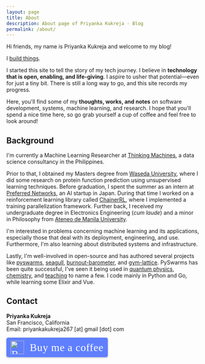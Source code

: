 ```yaml
---
layout: page
title: About
description: About page of Priyanka Kukreja - Blog
permalink: /about/
---
```


Hi friends, my name is Priyanka Kukreja and welcome to my blog!

I [build things](https://github.com/priyankakukreja267).

I started this site to tell the story of my tech journey. I believe in
**technology that is open, enabling, and life-giving**. I aspire to usher that
potential&mdash;even for just a tiny bit.  There is still a long way to go, and
this site records my progress.

Here, you'll find some of my **thoughts, works, and notes** on software
development, systems, machine learning, and research. I hope that
you'll spend a nice time here, so go grab yourself a cup of coffee and feel
free to look around!

## Background

I'm currently a Machine Learning Researcher at [Thinking
Machines](https://thinkingmachin.es/), a data science consultancy in the
Philippines.

Prior to that, I obtained my Masters degree from [Waseda
University](https://www.waseda.jp/top/en), where I did some research on protein
function prediction using unsupervised learning techniques. Before graduation,
I spent the summer as an intern at [Preferred
Networks](https://www.preferred-networks.jp/en/), an AI startup in Japan.
During that time I worked on a reinforcement learning library called
[ChainerRL](https://github.com/chainer/chainerrl), where I implemented a
training parallelization framework.  Further back, I received my undergraduate
degree in Electronics Engineering (*cum laude*) and a minor in Philosophy from
[Ateneo de Manila University](https://www.ateneo.edu).

I'm interested in problems concerning machine learning and its applications,
especially those that deal with its deployment, engineering, and use.
Furthermore, I'm also learning about distributed systems and infrastructure.

Lastly, I'm well-involved in open-source and has authored several projects like
[pyswarms](https://github.com/ljvmiranda921/pyswarms),
[seagull](https://github.com/ljvmiranda921/seagull),
[burnout-barometer](https://github.com/ljvmiranda921/burnout-barometer), and
[gym-lattice](https://github.com/ljvmiranda921/gym-lattice). PySwarms has been
quite successful, I've seen it being used in [quantum
physics](https://arxiv.org/abs/1801.07686),
[chemistry](https://pubs.acs.org/doi/abs/10.1021/acscentsci.8b00307), and
[teaching](http://gousios.org/courses/algo-ds/book/string-distance.html#sop-example-using-pyswarms)
to name a few.  I code mainly in Python and Go, while learning some Elixir and Vue.

## Contact

**Priyanka Kukreja**  
San Francisco, California  
Email: priyankakukreja267 [at] gmail [dot] com  
<!-- [Curriculum Vitae (PDF)](https://www.dropbox.com/s/kmexsi1zxpa4829/LJMiranda_CV-latest.pdf?dl=0) -->

<style>.bmc-button img{width: 35px !important;margin-bottom: 1px !important;box-shadow: none !important;border: none !important;vertical-align: middle !important;}.bmc-button{padding: 7px 10px 7px 10px !important;line-height: 35px !important;height:51px !important;min-width:217px !important;text-decoration: none !important;display:inline-flex !important;color:#ffffff !important;background-color:#5F7FFF !important;border-radius: 5px !important;border: 1px solid transparent !important;padding: 7px 10px 7px 10px !important;font-size: 28px !important;letter-spacing:0.6px !important;box-shadow: 0px 1px 2px rgba(190, 190, 190, 0.5) !important;-webkit-box-shadow: 0px 1px 2px 2px rgba(190, 190, 190, 0.5) !important;margin: 0 auto !important;font-family:'Cookie', cursive !important;-webkit-box-sizing: border-box !important;box-sizing: border-box !important;-o-transition: 0.3s all linear !important;-webkit-transition: 0.3s all linear !important;-moz-transition: 0.3s all linear !important;-ms-transition: 0.3s all linear !important;transition: 0.3s all linear !important;}.bmc-button:hover, .bmc-button:active, .bmc-button:focus {-webkit-box-shadow: 0px 1px 2px 2px rgba(190, 190, 190, 0.5) !important;text-decoration: none !important;box-shadow: 0px 1px 2px 2px rgba(190, 190, 190, 0.5) !important;opacity: 0.85 !important;color:#ffffff !important;}</style><link href="https://fonts.googleapis.com/css?family=Cookie" rel="stylesheet"><a class="bmc-button" target="_blank" href="https://www.buymeacoffee.com/ljvmiranda921"><img src="https://cdn.buymeacoffee.com/buttons/bmc-new-btn-logo.svg" alt="Buy me a coffee"><span style="margin-left:15px;font-size:28px !important;">Buy me a coffee</span></a>
